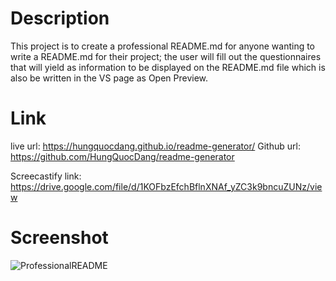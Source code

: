 # Description

This project is to create a professional README.md for anyone wanting to write a README.md for their project; the user will fill out the questionnaires that will yield as information to be displayed on the README.md file which is also be written in the VS page as Open Preview.


# Link

live url: https://hungquocdang.github.io/readme-generator/
Github url: https://github.com/HungQuocDang/readme-generator

Screecastify link: https://drive.google.com/file/d/1KOFbzEfchBflnXNAf_yZC3k9bncuZUNz/view



# Screenshot

![ProfessionalREADME](https://github.com/HungQuocDang/readme-generator/assets/129162404/6fad49f3-f5f5-4534-8d62-1c4f10e380e8)

